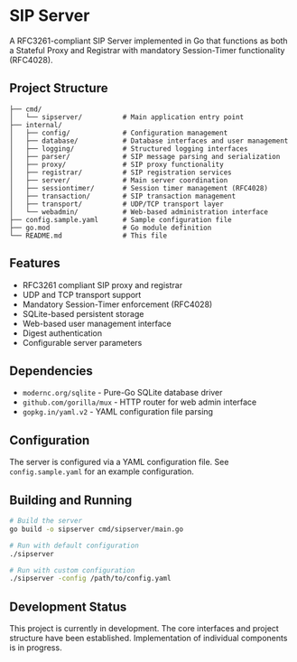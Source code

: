 # SIP Server

A RFC3261-compliant SIP Server implemented in Go that functions as both a Stateful Proxy and Registrar with mandatory Session-Timer functionality (RFC4028).

## Project Structure

```
├── cmd/
│   └── sipserver/          # Main application entry point
├── internal/
│   ├── config/             # Configuration management
│   ├── database/           # Database interfaces and user management
│   ├── logging/            # Structured logging interfaces
│   ├── parser/             # SIP message parsing and serialization
│   ├── proxy/              # SIP proxy functionality
│   ├── registrar/          # SIP registration services
│   ├── server/             # Main server coordination
│   ├── sessiontimer/       # Session timer management (RFC4028)
│   ├── transaction/        # SIP transaction management
│   ├── transport/          # UDP/TCP transport layer
│   └── webadmin/           # Web-based administration interface
├── config.sample.yaml      # Sample configuration file
├── go.mod                  # Go module definition
└── README.md               # This file
```

## Features

- RFC3261 compliant SIP proxy and registrar
- UDP and TCP transport support
- Mandatory Session-Timer enforcement (RFC4028)
- SQLite-based persistent storage
- Web-based user management interface
- Digest authentication
- Configurable server parameters

## Dependencies

- `modernc.org/sqlite` - Pure-Go SQLite database driver
- `github.com/gorilla/mux` - HTTP router for web admin interface
- `gopkg.in/yaml.v2` - YAML configuration file parsing

## Configuration

The server is configured via a YAML configuration file. See `config.sample.yaml` for an example configuration.

## Building and Running

```bash
# Build the server
go build -o sipserver cmd/sipserver/main.go

# Run with default configuration
./sipserver

# Run with custom configuration
./sipserver -config /path/to/config.yaml
```

## Development Status

This project is currently in development. The core interfaces and project structure have been established. Implementation of individual components is in progress.

